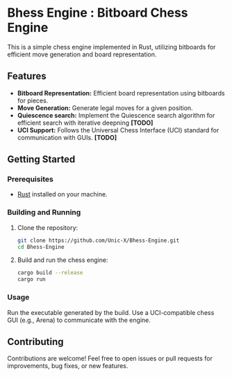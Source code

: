 # Bhess Engine : Bitboard Chess Engine

This is a simple chess engine implemented in Rust, utilizing bitboards for efficient move generation and board representation.

## Features

- **Bitboard Representation:** Efficient board representation using bitboards for pieces.
- **Move Generation:** Generate legal moves for a given position.
- **Quiescence search:** Implement the Quiescence search algorithm for efficient search with iterative deepning **[TODO]**
- **UCI Support:** Follows the Universal Chess Interface (UCI) standard for communication with GUIs. **[TODO]**

## Getting Started

### Prerequisites

- [Rust](https://www.rust-lang.org/) installed on your machine.

### Building and Running

1. Clone the repository:

   ```bash
   git clone https://github.com/Unic-X/Bhess-Engine.git
   cd Bhess-Engine
2. Build and run the chess engine:
    ```bash
    cargo build --release   
    cargo run
    ```
### Usage
Run the executable generated by the build.
Use a UCI-compatible chess GUI (e.g., Arena) to communicate with the engine.

## Contributing
Contributions are welcome! Feel free to open issues or pull requests for improvements, bug fixes, or new features.
